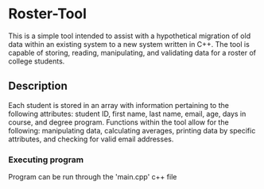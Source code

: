 # Roster-Tool
This is a simple tool intended to assist with a hypothetical migration of old data within an existing system to a new system written in C++. The tool is capable of storing, reading, manipulating, and validating data for a roster of college students. 

## Description
Each student is stored in an array with information pertaining to the following attributes: student ID, first name, last name, email, age, days in course, and degree program. Functions within the tool allow for the following: manipulating data, calculating averages, printing data by specific attributes, and checking for valid email addresses.

### Executing program
Program can be run through the 'main.cpp' c++ file
